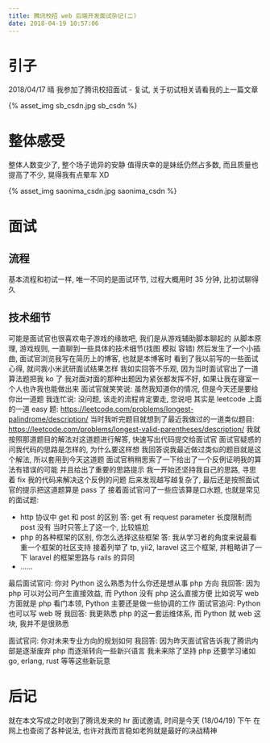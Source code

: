 ```yaml
---
title: 腾讯校招 web 后端开发面试杂记(二)
date: 2018-04-19 10:57:06
---
```

# 引子

2018/04/17 晴 
我参加了腾讯校招面试 - 复试, 关于初试相关请看我的上一篇文章

{% asset_img sb_csdn.jpg sb_csdn %}

# 整体感受

整体人数变少了, 整个场子诡异的安静
值得庆幸的是妹纸仍然占多数, 而且质量也提高了不少, 晃得我有点晕车 XD

{% asset_img saonima_csdn.jpg saonima_csdn %}

# 面试
## 流程

基本流程和初试一样, 唯一不同的是面试环节, 过程大概用时 35 分钟, 比初试聊得久

## 技术细节

可能是面试官也很喜欢电子游戏的缘故吧, 我们是从游戏辅助脚本聊起的
从脚本原理, 游戏规则, 一直聊到一些具体的技术细节(找图 模拟 容错)
然后发生了一个小插曲, 面试官浏览我写在简历上的博客, 也就是本博客时
看到了我以前写的一些面试心得, 就问我小米武研面试结果怎样
我如实回答不乐观, 因为当时面试官出了一道算法题把我 ko 了
我对面对面的那种出题因为紧张都发挥不好, 如果让我在寝室一个人也许我也能做出来
面试官就笑笑说: 虽然我知道你的情况, 但是今天还是要给你出一道题
我连忙说: 没问题, 该走的流程肯定要走, 您说吧
其实是 leetcode 上面的一道 easy 题:
https://leetcode.com/problems/longest-palindrome/description/
当时我听完题目就想到了最近我做过的一道类似题目:
https://leetcode.com/problems/longest-valid-parentheses/description/
我就按照那道题目的解法对这道题进行解答, 快速写出代码提交给面试官
面试官疑惑的问我代码的思路是怎样的, 为什么要这样想
我回答说我最近做过类似的题目就是这个解法, 所以套用到今天这道题
面试官稍稍思索了一下给出了一个反例证明我的算法有错误的可能
并且给出了重要的思路提示
我一开始还坚持我自己的思路, 寻思着 fix 我的代码来解决这个反例的问题
后来发现越写越复杂了, 最后还是按照面试官的提示把这道题算是 pass 了
接着面试官问了一些应该算是口水题, 也就是常见的面试题:

* http 协议中 get 和 post 的区别
	答: get 有 request parameter 长度限制而 post 没有
	当时只答上了这一个, 比较尴尬
* php 的各种框架的区别, 你怎么选择这些框架
	答: 我从学习者的角度来说最看重一个框架的社区支持
	接着列举了 tp, yii2, laravel 这三个框架, 并粗略讲了一下 laravel 的框架思路与 rails 的异同
* ......

最后面试官问: 你对 Python 这么熟悉为什么你还是想从事 php 方向
我回答: 因为 php 可以对公司产生直接效益, 而 Python 没有 php 这么直接方便
比如说写 web 方面就是 php 看门本领, Python 主要还是做一些协调的工作
面试官追问: Python 也可以写 web 呀
我回答: 我更熟悉 php 的这一套运维体系, 而 Python 就 web 这块, 我并不是很熟悉

面试官问: 你对未来专业方向的规划如何
我回答: 因为昨天面试官告诉我了腾讯内部是逐渐废弃 php 而逐渐转向一些新兴语言
我未来除了坚持 php 还要学习诸如 go, erlang, rust 等等这些新玩意

# 后记

就在本文写成之时收到了腾讯发来的 hr 面试邀请, 时间是今天 (18/04/19) 下午
在网上也查阅了各种说法, 也许对我而言稳如老狗就是最好的决战精神
